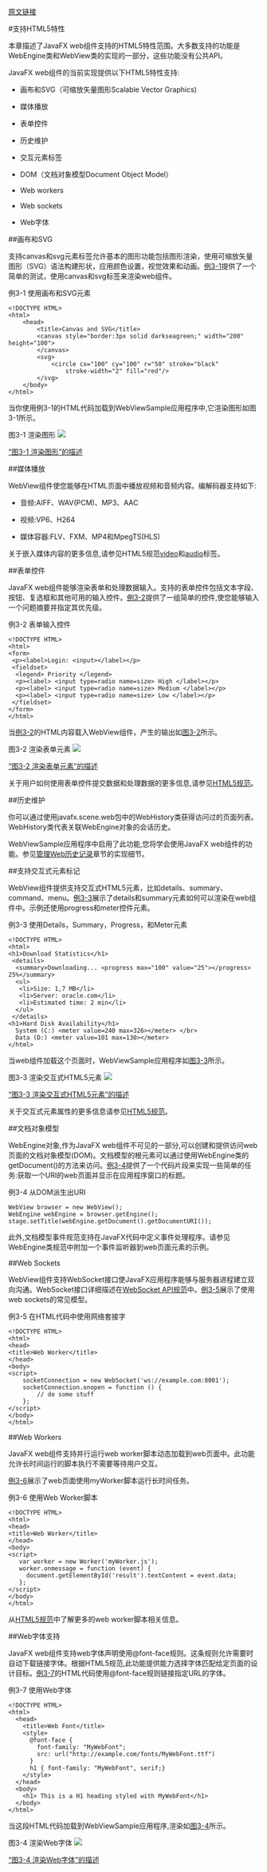 [原文链接](http://docs.oracle.com/javase/8/javafx/embedded-browser-tutorial/html-five.htm)

#支持HTML5特性

本章描述了JavaFX web组件支持的HTML5特性范围。大多数支持的功能是WebEngine类和WebView类的实现的一部分，这些功能没有公共API。

JavaFX web组件的当前实现提供以下HTML5特性支持:

- 画布和SVG（可缩放矢量图形Scalable Vector Graphics) 

- 媒体播放

- 表单控件

- 历史维护

- 交互元素标签

- DOM（文档对象模型Document Object Model）

- Web workers

- Web sockets

- Web字体

##画布和SVG

支持canvas和svg元素标签允许基本的图形功能包括图形渲染，使用可缩放矢量图形（SVG）语法构建形状，应用颜色设置，视觉效果和动画。[例3-1](#例3-1)提供了一个简单的测试，使用canvas和svg标签来渲染web组件。

<span id="例3-1">例3-1</span> 使用画布和SVG元素
```
<!DOCTYPE HTML>
<html>
    <head>
        <title>Canvas and SVG</title>
        <canvas style="border:3px solid darkseagreen;" width="200" height="100">          
        </canvas> 
        <svg>
            <circle cx="100" cy="100" r="50" stroke="black" 
                stroke-width="2" fill="red"/>
        </svg> 
    </body>
</html>
```
当你使用例3-1的HTML代码加载到WebViewSample应用程序中,它渲染图形如图3-1所示。

图3-1 渲染图形
![](http://ontjktddg.bkt.clouddn.com/image/webview-canvas.png)

[“图3-1 渲染图形”的描述](http://docs.oracle.com/javase/8/javafx/embedded-browser-tutorial/img_text/webview-canvas.htm)

##媒体播放

WebView组件使您能够在HTML页面中播放视频和音频内容。编解码器支持如下:

- 音频:AIFF、WAV(PCM)、MP3、AAC

- 视频:VP6、H264

- 媒体容器:FLV、FXM、MP4和MpegTS(HLS)

关于嵌入媒体内容的更多信息,请参见HTML5规范[video](http://www.w3.org/TR/html5/embedded-content-0.html#the-video-element)和[audio](http://www.w3.org/TR/html5/embedded-content-0.html#the-audio-element)标签。

##表单控件

JavaFX web组件能够渲染表单和处理数据输入。支持的表单控件包括文本字段、按钮、复选框和其他可用的输入控件。[例3-2](#例3-2)提供了一组简单的控件,使您能够输入一个问题摘要并指定其优先级。

<span id="例3-2">例3-2</span> 表单输入控件
```
<!DOCTYPE HTML>
<html>
<form>
 <p><label>Login: <input></label></p>
 <fieldset>
  <legend> Priority </legend>
  <p><label> <input type=radio name=size> High </label></p>
  <p><label> <input type=radio name=size> Medium </label></p>
  <p><label> <input type=radio name=size> Low </label></p>
 </fieldset>
</form>
</html>
```
当[例3-2](#例3-2)的HTML内容载入WebView组件，产生的输出如[图3-2](#图3-2)所示。

<span id="图3-2">图3-2</span> 渲染表单元素
![](http://ontjktddg.bkt.clouddn.com/image/webview-form.png)

[“图3-2 渲染表单元素”的描述](http://docs.oracle.com/javase/8/javafx/embedded-browser-tutorial/img_text/webview-form.htm)

关于用户如何使用表单控件提交数据和处理数据的更多信息,请参见[HTML5规范](http://www.w3.org/TR/html5/forms.html#forms)。

##历史维护

你可以通过使用javafx.scene.web包中的WebHistory类获得访问过的页面列表。WebHistory类代表关联WebEngine对象的会话历史。

WebViewSample应用程序中启用了此功能,您将学会使用JavaFX web组件的功能。参见[管理Web历史记录](http://docs.oracle.com/javase/8/javafx/embedded-browser-tutorial/history.htm#CBAGIBCH)章节的实现细节。

##支持交互式元素标记

WebView组件提供支持交互式HTML5元素，比如details、summary、command、menu。[例3-3](#例3-3)展示了details和summary元素如何可以渲染在web组件中。示例还使用progress和meter控件元素。

<span id="例3-3">例3-3</span> 使用Details，Summary，Progress，和Meter元素
```
<!DOCTYPE HTML>
<html>
<h1>Download Statistics</h1>
 <details>
  <summary>Downloading... <progress max="100" value="25"></progress> 25%</summary>
  <ul>
   <li>Size: 1,7 MB</li>
   <li>Server: oracle.com</li>
   <li>Estimated time: 2 min</li>   
  </ul>  
 </details>
<h1>Hard Disk Availability</h1> 
  System (C:) <meter value=240 max=326></meter> </br>
  Data (D:) <meter value=101 max=130></meter>
</html>
```
当web组件加载这个页面时，WebViewSample应用程序如[图3-3](#图3-3)所示。

<span id="图3-3">图3-3</span> 渲染交互式HTML5元素
![](http://ontjktddg.bkt.clouddn.com/image/webview-interactive-tags.png)

[“图3-3 渲染交互式HTML5元素”的描述](http://docs.oracle.com/javase/8/javafx/embedded-browser-tutorial/img_text/webview-interactive-tags.htm)

关于交互式元素属性的更多信息请参见[HTML5规范](http://www.w3.org/TR/html5/interactive-elements.html#interactive-elements)。

##文档对象模型

WebEngine对象,作为JavaFX web组件不可见的一部分,可以创建和提供访问web页面的文档对象模型(DOM)。文档模型的根元素可以通过使用WebEngine类的getDocument()的方法来访问。[例3-4](#例3-4)提供了一个代码片段来实现一些简单的任务:获取一个URI的web页面并显示在应用程序窗口的标题。

<span id="例3-4">例3-4</span> 从DOM派生出URI
```
WebView browser = new WebView();
WebEngine webEngine = browser.getEngine();
stage.setTitle(webEngine.getDocument().getDocumentURI());
```
此外,文档模型事件规范支持在JavaFX代码中定义事件处理程序。请参见WebEngine类规范中附加一个事件监听器到web页面元素的示例。

##Web Sockets

WebView组件支持WebSocket接口使JavaFX应用程序能够与服务器进程建立双向沟通。WebSocket接口详细描述在[WebSocket API规范](http://www.w3.org/TR/websockets/)中。[例3-5](#例3-5)展示了使用web sockets的常见模型。

<span id="例3-5">例3-5</span> 在HTML代码中使用网络套接字
```
<!DOCTYPE HTML>
<html>
<head>
<title>Web Worker</title>
</head>
<body>
<script>
    socketConnection = new WebSocket('ws://example.com:8001');    
    socketConnection.onopen = function () {
        // do some stuff
    };
</script>
</body>
</html>
```
##Web Workers

JavaFX web组件支持并行运行web worker脚本动态加载到web页面中。此功能允许长时间运行的脚本执行不需要等待用户交互。

[例3-6](#例3-6)展示了web页面使用myWorker脚本运行长时间任务。

<span id="例3-6">例3-6</span> 使用Web Worker脚本
```
<!DOCTYPE HTML>
<html>
<head>
<title>Web Worker</title>
</head>
<body>
<script>
   var worker = new Worker('myWorker.js');
   worker.onmessage = function (event) {
     document.getElementById('result').textContent = event.data;
   };
</script>
</body>
</html>
```
从[HTML5规范](http://www.w3.org/TR/workers/)中了解更多的web worker脚本相关信息。

##Web字体支持

JavaFX web组件支持web字体声明使用@font-face规则。这条规则允许需要时自动下载链接字体。根据HTML5规范,此功能提供能力选择字体匹配给定页面的设计目标。[例3-7](#例3-7)的HTML代码使用@font-face规则链接指定URL的字体。

<span id="例3-7">例3-7</span> 使用Web字体
```
<!DOCTYPE HTML>
<html>
  <head>
    <title>Web Font</title>
    <style>
      @font-face {
        font-family: "MyWebFont";
        src: url("http://example.com/fonts/MyWebFont.ttf")
      }
      h1 { font-family: "MyWebFont", serif;}
    </style>
  </head>
  <body>
    <h1> This is a H1 heading styled with MyWebFont</h1>
  </body>
</html>
```
当这段HTML代码加载到WebViewSample应用程序,渲染如[图3-4](#图3-4)所示。

<span id="图3-4">图3-4</span> 渲染Web字体
![](http://ontjktddg.bkt.clouddn.com/image/webview-fonts.png)

[“图3-4 渲染Web字体”的描述](http://docs.oracle.com/javase/8/javafx/embedded-browser-tutorial/img_text/webview-fonts.htm)